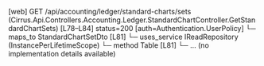 [web] GET /api/accounting/ledger/standard-charts/sets  (Cirrus.Api.Controllers.Accounting.Ledger.StandardChartController.GetStandardChartSets)  [L78–L84] status=200 [auth=Authentication.UserPolicy]
  └─ maps_to StandardChartSetDto [L81]
  └─ uses_service IReadRepository (InstancePerLifetimeScope)
    └─ method Table [L81]
      └─ ... (no implementation details available)

